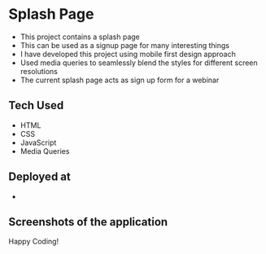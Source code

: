 # Splash Page

- This project contains a splash page
- This can be used as a  signup page for many interesting things
- I have developed this project using mobile first design approach
- Used media queries to seamlessly blend the styles for different screen resolutions
- The current splash page acts as  sign up form for a webinar

## Tech Used

- HTML
- CSS
- JavaScript
- Media Queries

## Deployed at

- 

## Screenshots of the application



Happy Coding!
